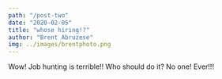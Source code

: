 ```yaml
---
path: "/post-two"
date: "2020-02-05"
title: "whose hiring!?"
author: "Brent Abruzese"
img: ../images/brentphoto.png
---
```


Wow! Job hunting is terrible!! Who should do it? No one! Ever!!!